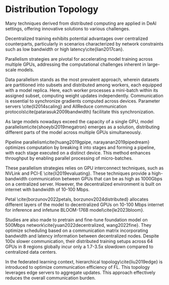 # Distribution Topology

Many techniques derived from distributed computing are applied in DeAI settings, offering innovative solutions to various challenges.

Decentralized training exhibits potential advantages over centralized counterparts, particularly in scenarios characterized by network constraints such as low bandwidth or high latency\cite{lian2017can}.

Parallelism strategies are pivotal for accelerating model training across multiple GPUs, addressing the computational challenges inherent in large-scale models.

Data parallelism stands as the most prevalent approach, wherein datasets are partitioned into subsets and distributed among workers, each equipped with a model replica. Here, each worker processes a mini-batch within its assigned subset, computing weight updates independently. Communication is essential to synchronize gradients computed across devices. Parameter servers \cite{li2014scaling} and AllReduce communication protocols\cite{patarasuk2009bandwidth} facilitate this synchronization.

As large models nowadays exceed the capacity of a single GPU, model parallelism\cite{shoeybi2019megatron} emerges as a solution, distributing different parts of the model across multiple GPUs simultaneously.

Pipeline parallelism\cite{huang2019gpipe, narayanan2019pipedream} optimizes computation by breaking it into stages and forming a pipeline, with each stage executed on a distinct device. This method enhances throughput by enabling parallel processing of micro-batches.

These parallelism strategies relies on GPU interconnect techniques, such as NVLink and PCI-E \cite{li2019evaluating}. These techniques provide a high-bandwidth communication between GPUs that can be as high as 1000Gbps on a centralized server. However, the decentralized environment is built on internet with bandwidth of 10-100 Mbps.

Petal \cite{borzunov2022petals, borzunov2024distributed} allocates different layers of the model to decentralized GPUs on 10-100 Mbps internet for inference and infetune BLOOM-176B model\cite{le2023bloom}.

Studies are also made to pretrain and fine-tune foundation model on 500Mbps network\cite{yuan2022decentralized, wang2022fine}. They optimize scheduling based on a communication matrix incorporating bandwidth and latency information between decentralized nodes. Despite 100x slower communication, their distributed training setups across 64 GPUs in 8 regions globally incur only a 1.7-3.5x slowdown compared to centralized data centers.

In the federated learning context, hierarchical topology\cite{liu2019edge} is introduced to optimize communication efficiency of FL. This topology leverages edge servers to aggregate updates. This approach effectively reduces the overall communication burden.
